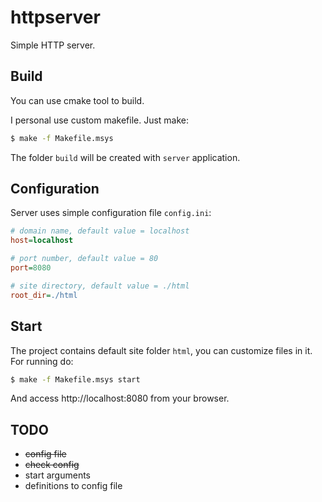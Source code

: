 # httpserver

Simple HTTP server.

## Build

You can use cmake tool to build.

I personal use custom makefile. Just make:

```bash
$ make -f Makefile.msys
```
The folder `build` will be created with `server` application.

## Configuration

Server uses simple configuration file `config.ini`:

```ini
# domain name, default value = localhost
host=localhost

# port number, default value = 80
port=8080

# site directory, default value = ./html
root_dir=./html
```

## Start

The project contains default site folder `html`, you can customize files in it. For running do:

```bash
$ make -f Makefile.msys start
```

And access http://localhost:8080 from your browser.

## TODO

 * ~~config file~~
 * ~~check config~~
 * start arguments
 * definitions to config file
